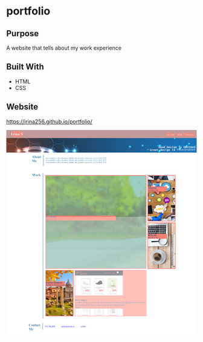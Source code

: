 # portfolio

## Purpose

A website that tells about my work experience

## Built With

- HTML
- CSS

## Website

https://irina256.github.io/portfolio/

![Screenshot](/images/1613869457024.png)

